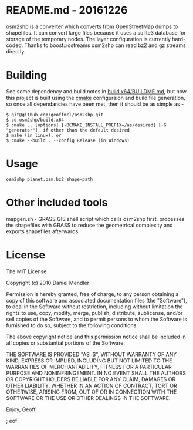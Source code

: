 README.md - 20161226
=========

osm2shp is a converter which converts from OpenStreetMap dumps to shapefiles. It can convert large files because
it uses a sqlite3 database for storage of the temporary nodes. The layer configuration is currently hard-coded.
Thanks to boost::iostreams osm2shp can read bz2 and gz streams directly.

Building
========

See some dependency and build notes in [build.x64/BUILDME.md](build.x64/BUILDME.md), but now this project is built using the [cmake](https://cmake.org/download/) configuraion and build file generation, so once all dependancies have been met, then it should be as simple as -

```
$ git@github.com:geoffmcl/osm2shp.git
$ cd osm2shp/build.x64
$ cmake .. [options] [-DCMAKE_INSTALL_PREFIX=/as/desired] [-G "generator"], if other than the default desired
$ make (in linux), or
$ cmake --build . --config Release (in Windows)
```

Usage
=====

    osm2shp planet.osm.bz2 shape-path

Other included tools
====================

mapgen.sh - GRASS GIS shell script which calls osm2shp first,  processes the shapefiles with GRASS
            to reduce the geometrical complexity and exports shapefiles afterwards.

License
=======

The MIT License

Copyright (c) 2010 Daniel Mendler

Permission is hereby granted, free of charge, to any person obtaining a copy
of this software and associated documentation files (the "Software"), to deal
in the Software without restriction, including without limitation the rights
to use, copy, modify, merge, publish, distribute, sublicense, and/or sell
copies of the Software, and to permit persons to whom the Software is
furnished to do so, subject to the following conditions:

The above copyright notice and this permission notice shall be included in
all copies or substantial portions of the Software.

THE SOFTWARE IS PROVIDED "AS IS", WITHOUT WARRANTY OF ANY KIND, EXPRESS OR
IMPLIED, INCLUDING BUT NOT LIMITED TO THE WARRANTIES OF MERCHANTABILITY,
FITNESS FOR A PARTICULAR PURPOSE AND NONINFRINGEMENT. IN NO EVENT SHALL THE
AUTHORS OR COPYRIGHT HOLDERS BE LIABLE FOR ANY CLAIM, DAMAGES OR OTHER
LIABILITY, WHETHER IN AN ACTION OF CONTRACT, TORT OR OTHERWISE, ARISING FROM,
OUT OF OR IN CONNECTION WITH THE SOFTWARE OR THE USE OR OTHER DEALINGS IN
THE SOFTWARE.

Enjoy, Geoff.

; eof
